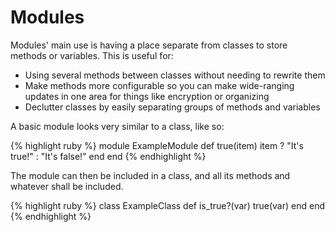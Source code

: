 # Modules

Modules' main use is having a place separate from classes to store methods or variables. This is useful for:

* Using several methods between classes without needing to rewrite them
* Make methods more configurable so you can make wide-ranging updates in one area for things like encryption or organizing
* Declutter classes by easily separating groups of methods and variables

A basic module looks very similar to a class, like so:

{% highlight ruby %}
module ExampleModule
  def true(item)
    item ? "It's true!" : "It's false!"
  end
end
{% endhighlight %}

The module can then be included in a class, and all its methods and whatever shall be included.

{% highlight ruby %}
class ExampleClass
  def is_true?(var)
    true(var)
  end
end
{% endhighlight %}
